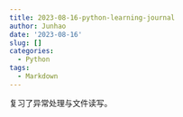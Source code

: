 ```yaml
---
title: 2023-08-16-python-learning-journal
author: Junhao
date: '2023-08-16'
slug: []
categories:
  - Python
tags:
  - Markdown
---
```

  复习了异常处理与文件读写。